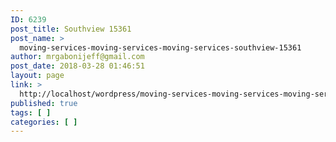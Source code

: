 ```yaml
---
ID: 6239
post_title: Southview 15361
post_name: >
  moving-services-moving-services-moving-services-southview-15361
author: mrgabonijeff@gmail.com
post_date: 2018-03-28 01:46:51
layout: page
link: >
  http://localhost/wordpress/moving-services-moving-services-moving-services-southview-15361/
published: true
tags: [ ]
categories: [ ]
---
```

